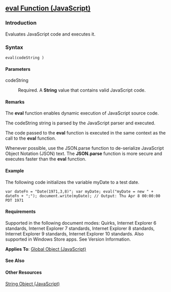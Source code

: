 ## [eval Function (JavaScript)](eval-Function.html)

### Introduction 

 Evaluates JavaScript code and executes it.

### Syntax 

```
eval(codeString )
```

#### Parameters 

<div id="sectionSection0" class="section" name="collapseableSection" style="" expanded="true">
  <dl class="authored">
    <dt>
      <span class="parameter" sdata="paramReference" xmlns:util="util">codeString</span>
    </dt>
    <dd>
      <p xmlns:util="util">
        Required. A <b>String</b> value that contains valid JavaScript code.
      </p>
    </dd>
  </dl>
</div>

#### Remarks 

<div id="languageReferenceRemarksSection" class="section" name="collapseableSection" style="">
  <p xmlns:util="util">
    The <b>eval</b> function enables dynamic execution of JavaScript source code.
  </p>
  <p xmlns:util="util">
    The <span class="parameter" sdata="paramReference">codeString</span> string is parsed by the JavaScript parser and executed.
  </p>
  <p xmlns:util="util">
    The code passed to the <b>eval</b> function is executed in the same context as the call to the <b>eval</b> function.
  </p>
  <p xmlns:util="util">
    Whenever possible, use the JSON.parse function to de-serialize JavaScript Object Notation (JSON) text. The <b>JSON.parse</b> function is more secure and executes faster than the <b>eval</b>
    function.
  </p>
</div>

#### Example 

<p xmlns:util="util">
  The following code initializes the variable <span class="code">myDate</span> to a test date.
</p>

```
var dateFn = "Date(1971,3,8)"; var myDate; eval("myDate = new " + dateFn + ";"); document.write(myDate); // Output: Thu Apr 8 00:00:00 PDT 1971
```

#### Requirements 

<div id="requirementsTitleSection" class="section" name="collapseableSection" style="">
  <p xmlns:util="util"></p>
  <p>
    Supported in the following document modes: Quirks, Internet Explorer 6 standards, Internet Explorer 7 standards, Internet Explorer 8 standards, Internet Explorer 9 standards, Internet Explorer 10
    standards. Also supported in Windows Store apps. See Version Information.
  </p>
  <p xmlns:util="util">
    <b>Applies To</b>: <span sdata="link"><a href="81a40cad-9354-4e38-8ad0-83fc4257baee.htm">Global Object (JavaScript)</a></span>
  </p>
</div>

#### See Also 

<div id="seeAlsoSection" class="section" name="collapseableSection" style="">
  <h4 class="subHeading">
    Other Resources
  </h4>
  <div class="seeAlsoStyle">
    <span sdata="link" xmlns:util="util"><a href="8063ecd5-5778-4e87-b985-b21420171914.htm">String Object (JavaScript)</a></span>
  </div>
</div>


